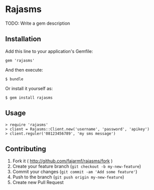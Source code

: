 # Rajasms

TODO: Write a gem description

## Installation

Add this line to your application's Gemfile:

    gem 'rajasms'

And then execute:

    $ bundle

Or install it yourself as:

    $ gem install rajasms

## Usage

	> require 'rajasms'
	> client = Rajasms::Client.new('username', 'password', 'apikey')
	> client.reguler('08123456789', 'my sms message')

## Contributing

1. Fork it ( http://github.com/fajarmf/rajasms/fork )
2. Create your feature branch (`git checkout -b my-new-feature`)
3. Commit your changes (`git commit -am 'Add some feature'`)
4. Push to the branch (`git push origin my-new-feature`)
5. Create new Pull Request
